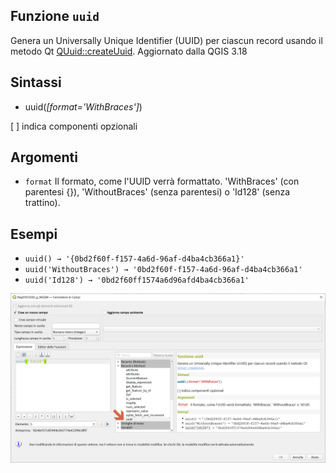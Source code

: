 ## Funzione `uuid`

Genera un Universally Unique Identifier (UUID) per ciascun record usando il metodo Qt [QUuid::createUuid](https://doc.qt.io/qt-5/quuid.html#createUuid). Aggiornato dalla QGIS 3.18

## Sintassi

* uuid(_[format='WithBraces']_)

[ ] indica componenti opzionali

## Argomenti

- `format` Il formato, come l'UUID verrà formattato. 'WithBraces' (con parentesi {}), 'WithoutBraces' (senza parentesi) o 'Id128' (senza trattino).


## Esempi

* `uuid() → '{0bd2f60f-f157-4a6d-96af-d4ba4cb366a1}'`
* `uuid('WithoutBraces') → '0bd2f60f-f157-4a6d-96af-d4ba4cb366a1'`
* `uuid('Id128') → '0bd2f60ff1574a6d96afd4ba4cb366a1'`


![](/img/record_e_attributi/uuid()1.png)